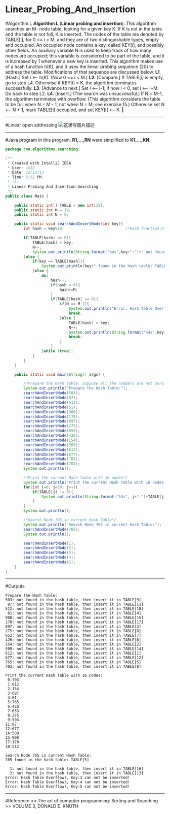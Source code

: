# Linear_Probing_And_Insertion

﻿#Algorithm L
**Algorithm L** (**Linear probing and insertion**). This algorithm searches an M- 
node table, looking for a given key K. If K is not in the table and the table is 
not full, K is inserted. 
        The nodes of the table are denoted by TABLE[i], for 0 <= i < M, and they 
are of two distinguishable types, empty and occupied. An occupied node contains 
a key, called KEY[i], and possibly other fields. An auxiliary variable N is used 
to keep track of how many nodes are occupied; this variable is considered to be 
part of the table, and it is increased by 1 whenever a new key is inserted. 
        This algorithm makes use of a hash function h(K), and it uses the linear 
probing sequence (20) to address the table. Modifications of that sequence are 
discussed below. 
**L1**. [Hash.] Set i <-- h(K). (Now 0 <= i < M.) 
**L2**. [Compare.] If TABLE[i] is empty, go to step L4. Otherwise if KEY[i] = K, 
the algorithm terminates successfully. 
**L3**. [Advance to next.] Set i <-- i-1; if now i < 0, set i <-- i+M. Go back to 
step L2. 
**L4**. [Insert.] (The search was unsuccessful.) If N = M-1, the algorithm 
terminates with overflow. (This algorithm considers the table to be full 
when N = M - 1, not when N = M; see exercise 15.) Otherwise set 
N <-- N + 1, mark TABLE[i] occupied, and set KEY[i] <-- K. **|** 

---
#Linear open addressing
![这里写图片描述](https://img-blog.csdn.net/20151106160154321)


---
#Java program
In this program, **R1,...,RN** were simplified to **K1,...,KN**.

```java
package com.algorithms.searching;

/**
 * Created with IntelliJ IDEA.
 * User: 1O1O
 * Date: 12/13/13
 * Time: 6:52 PM
 * :)~
 * Linear Probing And Insertion:Searching
 */
public class Main {

    public static int[] TABLE = new int[19];
    public static int M = 19;
    public static int N = 0;

    public static void searchAndInsertNode(int key){
        int hash = key%19;                           /*Hash function:h(K)*/

        if(TABLE[hash] == 0){
            TABLE[hash] = key;
            N++;
            System.out.println(String.format("%4s",key+":")+" not found in the hash table, then insert it in TABLE["+hash+"]");
        }else {
            if(key == TABLE[hash]){
                System.out.println(key+" found in the hash table: TABLE["+hash+"]");
            }else {
                do{
                    hash--;
                    if(hash < 0){
                        hash+=M;
                    }
                    if(TABLE[hash] == 0){
                        if(N == M-1){
                            System.out.println("Error: Hash Table Overflow!"+", Key:"+key+" can not be inserted!");
                            break;
                        }else {
                            TABLE[hash] = key;
                            N++;
                            System.out.println(String.format("%4s",key+":")+" not found in the hash table, then insert it in TABLE["+hash+"]");
                            break;
                        }
                    }
                }while (true);
            }
        }
    }

    public static void main(String[] args) {

        /*Prepare the Hash Table: suppose all the numbers are not zero!!!*/
        System.out.println("Prepare the Hash Table:");
        searchAndInsertNode(503);
        searchAndInsertNode(87);
        searchAndInsertNode(512);
        searchAndInsertNode(61);
        searchAndInsertNode(908);
        searchAndInsertNode(170);
        searchAndInsertNode(897);
        searchAndInsertNode(275);
        searchAndInsertNode(653);
        searchAndInsertNode(426);
        searchAndInsertNode(154);
        searchAndInsertNode(509);
        searchAndInsertNode(612);
        searchAndInsertNode(677);
        searchAndInsertNode(765);
        searchAndInsertNode(703);
        System.out.println();

        /*Print the current Hash Table with 16 nodes*/
        System.out.println("Print the current Hash Table with 16 nodes:");
        for(int j=0; j<19; j++){
            if(TABLE[j] != 0){
                System.out.println(String.format("%3s", j+":")+TABLE[j]);
            }
        }
        System.out.println();

        /*Search Node 765 in current Hash Table*/
        System.out.println("Search Node 765 in current Hash Table:");
        searchAndInsertNode(765);
        System.out.println();

        searchAndInsertNode(1);
        searchAndInsertNode(2);
        searchAndInsertNode(3);
        searchAndInsertNode(4);
        searchAndInsertNode(5);
    }
}
```

---
#Outputs
```
Prepare the Hash Table:
503: not found in the hash table, then insert it in TABLE[9]
 87: not found in the hash table, then insert it in TABLE[11]
512: not found in the hash table, then insert it in TABLE[18]
 61: not found in the hash table, then insert it in TABLE[4]
908: not found in the hash table, then insert it in TABLE[15]
170: not found in the hash table, then insert it in TABLE[17]
897: not found in the hash table, then insert it in TABLE[3]
275: not found in the hash table, then insert it in TABLE[8]
653: not found in the hash table, then insert it in TABLE[7]
426: not found in the hash table, then insert it in TABLE[6]
154: not found in the hash table, then insert it in TABLE[2]
509: not found in the hash table, then insert it in TABLE[14]
612: not found in the hash table, then insert it in TABLE[1]
677: not found in the hash table, then insert it in TABLE[12]
765: not found in the hash table, then insert it in TABLE[5]
703: not found in the hash table, then insert it in TABLE[0]

Print the current Hash Table with 16 nodes:
 0:703
 1:612
 2:154
 3:897
 4:61
 5:765
 6:426
 7:653
 8:275
 9:503
11:87
12:677
14:509
15:908
17:170
18:512

Search Node 765 in current Hash Table:
765 found in the hash table: TABLE[5]

  1: not found in the hash table, then insert it in TABLE[16]
  2: not found in the hash table, then insert it in TABLE[13]
Error: Hash Table Overflow!, Key:3 can not be inserted!
Error: Hash Table Overflow!, Key:4 can not be inserted!
Error: Hash Table Overflow!, Key:5 can not be inserted!
```

---
#Reference
<< The art of computer programming: Sorting and Searching >> VOLUME 3, DONALD E. KNUTH

